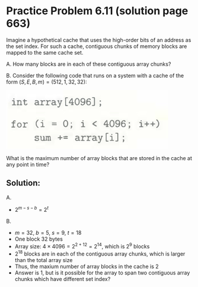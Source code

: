 # Practice Problem 6.11 (solution page 663)
Imagine a hypothetical cache that uses the high-order bits of an address as the set index. For such a cache, contiguous chunks of memory blocks are mapped to the same cache set.

A. How many blocks are in each of these contiguous array chunks?

B. Consider the following code that runs on a system with a cache of the form $(S, E, B, m)=(512,1,32,32)$:

![](./images/6.11.png)

What is the maximum number of array blocks that are stored in the cache at any point in time?

## Solution:

A.
- $2^{m - s - b} = 2^t$

B.
- $m = 32$, $b = 5$, $s = 9$, $t = 18$
- One block 32 bytes
- Array size: $4 \times 4096 = 2^{2+12} = 2^{14}$, which is $2^9$ blocks
- $2^{18}$ blocks are in each of the contiguous array chunks, which is larger than the total array size
- Thus, the maxium number of array blocks in the cache is 2
- Answer is 1, but is it possible for the array to span two contiguous array chunks which have different set index?

